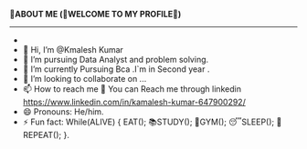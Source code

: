 
**💫ABOUT ME (🙏WELCOME TO MY PROFILE🙏)**
_______________________________________________________________________________
-
- 👋 Hi, I’m @Kmalesh Kumar
- 👀 I’m pursuing Data Analyst and  problem solving.
- 🌱 I’m currently Pursuing Bca .I`m in Second year .
- 💞️ I’m looking to collaborate on ...
- 📫 How to reach me 🤔 You can Reach me through linkedin https://www.linkedin.com/in/kamalesh-kumar-647900292/
- 😄 Pronouns: He/him.
- ⚡ Fun fact: While(ALIVE) {
EAT();
📚STUDY();
💪GYM();
😴SLEEP();
💫REPEAT();
}.

<!---
Kmalesh/Kmalesh is a ✨ special ✨ repository because its `README.md` (this file) appears on your GitHub profile.
You can click the Preview link to take a look at your changes.
--->
